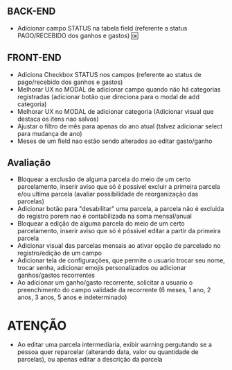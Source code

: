 ## BACK-END
- Adicionar campo STATUS na tabela field (referente a status PAGO/RECEBIDO dos ganhos e gastos) 🆗

## FRONT-END
- Adiciona Checkbox STATUS nos campos (referente ao status de pago/recebido dos ganhos e gastos)
- Melhorar UX no MODAL de adicionar campo quando não há categorias registradas (adicionar botão que direciona para o modal de add categoria)
- Melhorar UX no MODAL de adicionar categoria (Adicionar visual que destaca os itens nao salvos)
- Ajustar o filtro de mês para apenas do ano atual (talvez adicionar select para mudança de ano)
- Meses de um field nao estão sendo alterados ao editar gasto/ganho

## Avaliação
- Bloquear a exclusão de alguma parcela do meio de um certo parcelamento, inserir aviso que só é possivel excluir a primeira parcela e/ou ultima parcela (avaliar possibilidade de reorganização das parcelas)
- Adicionar botão para "desabilitar" uma parcela, a parcela não é excluida do registro porem nao é contabilizada na soma mensal/anual
- Bloquear a edição de alguma parcela do meio de um certo parcelamento, inserir aviso que só é póssivel editar a partir da primeira parcela
- Adicionar visual das parcelas mensais ao ativar opção de parcelado no registro/edição de um campo
- Adicionar tela de configurações, que permite o usuario trocar seu nome, trocar senha, adicionar emojis personalizados ou adicionar ganhos/gastos recorrentes
- Ao adicionar um ganho/gasto recorrente, solicitar a usuario o preenchimento do campo validade da recorrente (6 meses, 1 ano, 2 anos, 3 anos, 5 anos e indeterminado)

# ATENÇÃO
- Ao editar uma parcela intermediaria, exibir warning pergutando se a pessoa quer reparcelar (alterando data, valor ou quantidade de parcelas), ou apenas editar a descrição da parcela